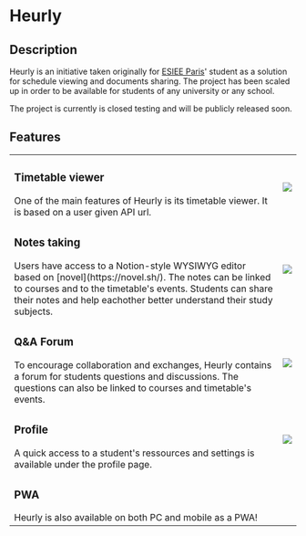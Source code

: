 # Heurly

## Description
Heurly is an initiative taken originally for [ESIEE Paris](https://www.esiee.fr/en/)' student as a solution for schedule viewing and documents sharing.
The project has been scaled up in order to be available for students of any university or any school.

The project is currently is closed testing and will be publicly released soon.

## Features

<table>
 <tr>
    <td>
      <h3>Timetable viewer</h3>
      One of the main features of Heurly is its timetable viewer. It is based on a user given API url.</td>
    <td><img src="https://github.com/Heurly/.github/assets/74373766/e8de856b-94a9-4c5c-99bd-a5db2dfc2133" /></td>
 </tr>
 <tr>
    <td>
      <h3>Notes taking</h3>
      Users have access to a Notion-style WYSIWYG editor based on [novel](https://novel.sh/). The notes can be linked to courses and to the timetable's events. Students can share their notes and help eachother better understand their study subjects.
    </td>
    <td><img src="https://github.com/Heurly/.github/assets/74373766/8dfc4bad-aa2e-4cf7-b783-ae9f9cb8efc8" /></td>
 </tr>
 <tr>
    <td>
      <h3>Q&A Forum</h3>
To encourage collaboration and exchanges, Heurly contains a forum for students questions and discussions. The questions can also be linked to courses and timetable's events.
    </td>
    <td><img src="https://github.com/Heurly/.github/assets/74373766/7c2f1f3f-dd92-4aa7-bb9c-efd97580f124" /></td>
 </tr>
 <tr>
    <td>
      <h3>Profile</h3>
A quick access to a student's ressources and settings is available under the profile page.
    </td>
    <td><img src="https://github.com/Heurly/.github/assets/74373766/1b7f0833-11c4-45d4-a547-85fee67e8cd9" /></td>
 </tr>
   <tr>
    <td>
      <h3>PWA</h3>
Heurly is also available on both PC and mobile as a PWA!
    </td>
     <td></td>
  </tr>
</table>
